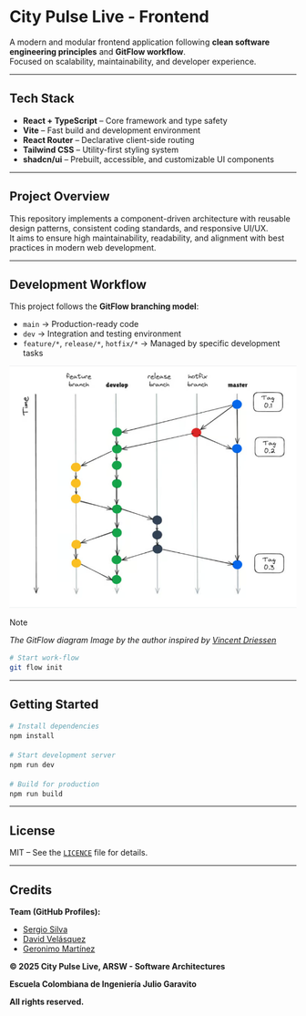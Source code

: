 # City Pulse Live - Frontend

A modern and modular frontend application following **clean software engineering principles** and **GitFlow workflow**.  
Focused on scalability, maintainability, and developer experience.

---

## Tech Stack

- **React + TypeScript** – Core framework and type safety  
- **Vite** – Fast build and development environment  
- **React Router** – Declarative client-side routing  
- **Tailwind CSS** – Utility-first styling system  
- **shadcn/ui** – Prebuilt, accessible, and customizable UI components  

---

## Project Overview

This repository implements a component-driven architecture with reusable design patterns, consistent coding standards, and responsive UI/UX.  
It aims to ensure high maintainability, readability, and alignment with best practices in modern web development.

---

## Development Workflow

This project follows the **GitFlow branching model**:

- `main` → Production-ready code  
- `dev` → Integration and testing environment  
- `feature/*`, `release/*`, `hotfix/*` → Managed by specific development tasks  

![img](./img/git-flow.png)

> [!NOTE] 
>
> _The GitFlow diagram_
> _Image by the author inspired by [Vincent Driessen](https://nvie.com/posts/a-successful-git-branching-model)_



```bash
# Start work-flow
git flow init
```


---

## Getting Started

```bash
# Install dependencies
npm install

# Start development server
npm run dev

# Build for production
npm run build
```


---

## License

MIT – See the [`LICENCE`](./LICENSE) file for details.



---

## Credits

**Team (GitHub Profiles):** 
- [Sergio Silva](https://github.com/OneCode182)
- [David Velásquez](https://github.com/DavidVCAI)
- [Geronimo Martínez](https://github.com/MimiRandomS)

**© 2025 City Pulse Live, ARSW - Software Architectures**

**Escuela Colombiana de Ingeniería Julio Garavito**

**All rights reserved.**


